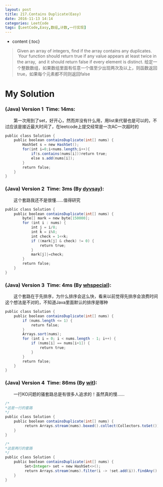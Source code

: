 ```yaml
---
layout: post
title: 217.Contains Duplicate(Easy)
date: 2016-11-13 14:14
categories: LeetCode
tags: [LeetCode,Easy,数组,计数,一行实现]
---
```


* content
{:toc}


>Given an array of integers, find if the array contains any duplicates.
 Your function should return true if any value appears at least twice in the array, 
and it should return false if every element is distinct.
给定一个整数数组，如果数组里面有任意一个值至少出现两次及以上，则函数返回true，如果每个元素都不同则返回false

# My Solution
### (Java) Version 1  Time: 14ms:
　　第一次用到了set，好开心，然而并没有什么用，用list来代替也是可以的，不过应该是接近最大时间了，在leetcode上提交经常是一次AC一次超时的
```java
public class Solution {
    public boolean containsDuplicate(int[] nums) {
        HashSet s = new HashSet();
        for(int i=0;i<nums.length;i++){
            if(s.contains(nums[i]))return true;
            else s.add(nums[i]);
        }
        return false;
    }
}
```
### (Java) Version 2  Time: 3ms (By [dyvsay](https://discuss.leetcode.com/user/dyvsay)):
　　这个套路我还不是很懂……值得研究
```java
public class Solution {
    public boolean containsDuplicate(int[] nums) {
        byte[] mark = new byte[150000];
        for (int i : nums) {
            int j = i/8;
            int k = i%8;
            int check = 1<<k;
            if ((mark[j] & check) != 0) {
                return true;
            }
            mark[j]|=check;
        }
        return false;
    }
}
```
### (Java) Version 3  Time: 4ms (By [whspecial](https://discuss.leetcode.com/user/whspecial)):
　　这个套路在于先排序，为什么排序会这么快，看来以前觉得先排序会浪费时间这个想法是不对的，不知道Java里面默认的排序是哪种
```java
public class Solution {
    public boolean containsDuplicate(int[] nums) {
        if (nums.length <= 1) {
            return false;
        }
        Arrays.sort(nums);
        for (int i = 0; i < nums.length - 1; i++) {
            if (nums[i] == nums[i+1]) {
                return true;
            }
        }
        return false;
    }
}
```
### (Java) Version 4  Time: 86ms (By [wit](https://discuss.leetcode.com/user/wit)):
　　一行KO问题的骚套路总是有很多人追求的！虽然真的慢……
```java
/*
*这是一行的套路
*/
public class Solution {
    public boolean containsDuplicate(int[] nums) {
         return Arrays.stream(nums).boxed().collect(Collectors.toSet()).size() < nums.length;
    }
}
```

```java
/*
*这是两行的套路
*/
public class Solution {
    public boolean containsDuplicate(int[] nums) {
         Set<Integer> set = new HashSet<>();
         return Arrays.stream(nums).filter(i -> !set.add(i)).findAny().isPresent();
    }
}
```